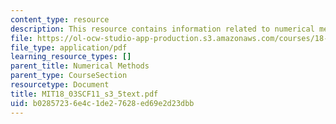 ```yaml
---
content_type: resource
description: This resource contains information related to numerical methods.
file: https://ol-ocw-studio-app-production.s3.amazonaws.com/courses/18-03sc-differential-equations-fall-2011/b02857236e4c1de27628ed69e2d23dbb_MIT18_03SCF11_s3_5text.pdf
file_type: application/pdf
learning_resource_types: []
parent_title: Numerical Methods
parent_type: CourseSection
resourcetype: Document
title: MIT18_03SCF11_s3_5text.pdf
uid: b0285723-6e4c-1de2-7628-ed69e2d23dbb
---
```

